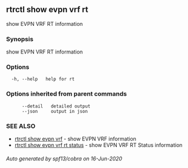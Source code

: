 ## rtrctl show evpn vrf rt

show EVPN VRF RT information

### Synopsis


show EVPN VRF RT information

### Options

```
  -h, --help   help for rt
```

### Options inherited from parent commands

```
      --detail   detailed output
      --json     output in json
```

### SEE ALSO
* [rtrctl show evpn vrf](rtrctl_show_evpn_vrf.md)	 - show EVPN VRF information
* [rtrctl show evpn vrf rt status](rtrctl_show_evpn_vrf_rt_status.md)	 - show EVPN VRF RT Status information

###### Auto generated by spf13/cobra on 16-Jun-2020
